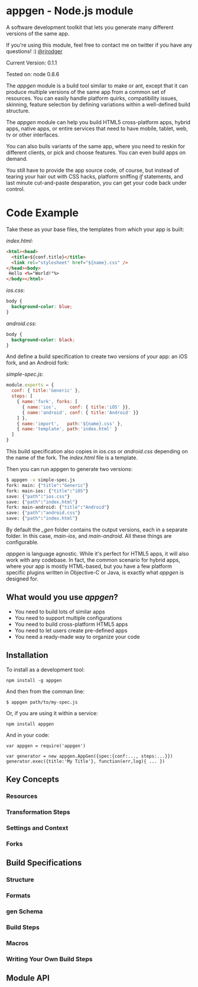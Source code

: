 # appgen - Node.js module


A software development toolkit that lets you generate many different versions of the same app.

If you're using this module, feel free to contact me on twitter if you have any questions! :) [@rjrodger](http://twitter.com/rjrodger)

Current Version: 0.1.1

Tested on: node 0.8.6


The _appgen_ module is a build tool similar to make or ant, except that
it can produce multiple versions of the same app from a common set of
resources. You can easily handle platform quirks, compatibility
issues, skinning, feature selection by defining variations within a
well-defined build structure.

The _appgen_ module can help you build HTML5 cross-platform apps,
hybrid apps, native apps, or entire services that need to have mobile,
tablet, web, tv or other interfaces.

You can also buils variants of the same app, where you need to reskin
for different clients, or pick and choose features. You can even build
apps on demand.

You still have to provide the app source code, of course, but instead
of tearing your hair out with CSS hacks, platform sniffing _if_
statements, and last minute cut-and-paste desparation, you can get
your code back under control.


# Code Example


Take these as your base files, the templates from which your app is built:

_index.html_:
```html
<html><head>
  <title>${conf.title}</title>
  <link rel="stylesheet" href="${name}.css" />
</head><body>
 Hello <%="World!"%>
</body></html>
```

_ios.css_:
```css
body {
  background-color: blue;
}
```

_android.css_:
```css
body {
  background-color: black;
}
```

And define a build specification to create two versions of your app:
an iOS fork, and an Android fork:


_simple-spec.js_:
```javascript
module.exports = {
  conf: { title:'Generic' },
  steps: [
    { name:'fork', forks: [ 
      { name:'ios',     conf: { title:'iOS' }}, 
      { name:'android', conf: { title:'Android' }} 
    ] },
    { name:'import',   path:'${name}.css' },
    { name:'template', path:'index.html' }
  ]
}
```

This build specification also copies in _ios.css_ or _android.css_
depending on the name of the fork. The _index.html_ file is a template.

Then you can run appgen to generate two versions:

```bash
$ appgen -v simple-spec.js
fork: main: {"title":"Generic"}
fork: main-ios: {"title":"iOS"}
save: {"path":"ios.css"}
save: {"path":"index.html"}
fork: main-android: {"title":"Android"}
save: {"path":"android.css"}
save: {"path":"index.html"}
```

By default the <i>_gen</i> folder contains the output versions, each
in a separate folder. In this case, _main-ios_, and
_main-android_. All these things are configurable.


_appgen_ is language agnostic. While it's perfect for HTML5 apps, it
will also work with any codebase. In fact, the common scenario for
hybrid apps, where your app is mostly HTML-based, but you have a few
platform specific plugins written in Objective-C or Java, is exactly
what _appgen_ is designed for.


## What would you use _appgen_?

   * You need to build lots of similar apps
   * You need to support multiple configurations
   * You need to build cross-platform HTML5 apps
   * You need to let users create pre-defined apps
   * You need a ready-made way to organize your code


## Installation


To install as a development tool:

    npm install -g appgen

And then from the comman line:

    $ appgen path/to/my-spec.js

Or, if you are using it within a service:

    npm install appgen

And in your code:

    var appgen = require('appgen')

    var generator = new appgen.AppGen({spec:{conf:..., steps:...}})
    generator.exec({title:'My Title'}, function(err,log){ ... })


## Key Concepts


### Resources

### Transformation Steps

### Settings and Context

### Forks


## Build Specifications

### Structure

### Formats

### gen Schema

### Build Steps

### Macros

### Writing Your Own Build Steps


## Module API





